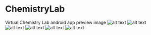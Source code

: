 # ChemistryLab
Virtual Chemistry Lab android app
preview image
![alt text](https://drive.google.com/uc?id=1paG6i4HcmQq70JHG4xek-IOIMzfU2XM1)
![alt text](https://drive.google.com/uc?id=1lNnDuON5obHVYmYeiiWXlEHWvrvF8tpt)
![alt text](https://drive.google.com/uc?id=1mVhLFONE-NjFj0wxTYxC3Ojl0M6_XL9U)
![alt text](https://drive.google.com/uc?id=182FKKKpD9nkorxQFuqu3B0b0_DOiRvEa)
![alt text](https://drive.google.com/uc?id=1IhonbUY5LvjpjMQJhYNC9JdqYX9cERR0)
![alt text](https://drive.google.com/uc?id=1OqyrZAKyiEZIAbmE7vDD2aEd2dOe3jeB)
